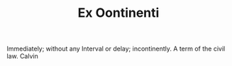 ---
title: Ex Oontinenti
letter: E
permalink: "/definitions/bld-ex-oontinenti.html"
body: Immediately; without any Interval or delay; incontinently. A term of the civil
  law. Calvin
published_at: '2018-07-07'
source: Black's Law Dictionary 2nd Ed (1910)
layout: post
---